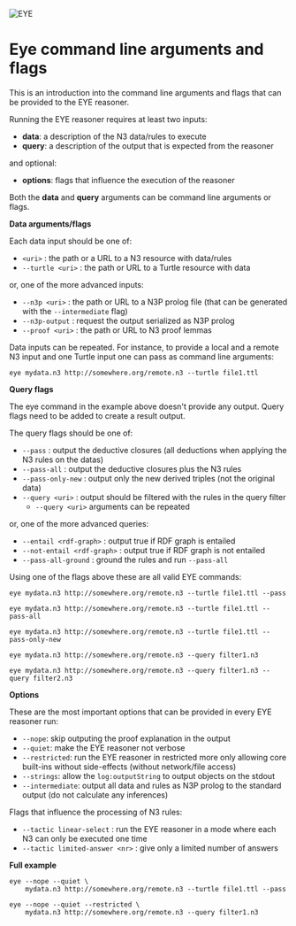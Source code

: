 ![EYE](https://josd.github.io/images/eye.png)

# Eye command line arguments and flags

This is an introduction into the command line arguments and flags that can be provided to the EYE reasoner.

Running the EYE reasoner requires at least two inputs:

- **data**: a description of the N3 data/rules to execute
- **query**: a description of the output that is expected from the reasoner
  
and optional:

- **options**: flags that influence the execution of the reasoner

Both the **data** and **query** arguments can be command line arguments or flags.

**Data arguments/flags**

Each data input should be one of:

- `<uri>` : the path or a URL to a N3 resource with data/rules
- `--turtle <uri>` : the path or URL to a Turtle resource with data

or, one of the more advanced inputs:

- `--n3p <uri>` : the path or URL to a N3P prolog file (that can be generated with the `--intermediate` flag)
- `--n3p-output` : request the output serialized as N3P prolog
- `--proof <uri>` : the path or URL to N3 proof lemmas 

Data inputs can be repeated. For instance, to provide a local and a remote N3 input and one Turtle input one can pass as command line arguments:

```
eye mydata.n3 http://somewhere.org/remote.n3 --turtle file1.ttl
```

**Query flags**

The eye command in the example above doesn't provide any output. Query flags need to be added to create a result output. 

The query flags should be one of:

- `--pass`  : output the deductive closures (all deductions when applying the N3 rules on the datas)
- `--pass-all` : output the deductive closures plus the N3 rules
- `--pass-only-new` : output only the new derived triples (not the original data)
- `--query <uri>` : output should be filtered with the rules in the query filter
     - `--query <uri>` arguments can be repeated

or, one of the more advanced queries:

- `--entail <rdf-graph>` : output true if RDF graph is entailed
- `--not-entail <rdf-graph>` : output true if RDF graph is not entailed
- `--pass-all-ground` : ground the rules and run `--pass-all`

Using one of the flags above these are all valid EYE commands:

```
eye mydata.n3 http://somewhere.org/remote.n3 --turtle file1.ttl --pass

eye mydata.n3 http://somewhere.org/remote.n3 --turtle file1.ttl --pass-all

eye mydata.n3 http://somewhere.org/remote.n3 --turtle file1.ttl --pass-only-new

eye mydata.n3 http://somewhere.org/remote.n3 --query filter1.n3

eye mydata.n3 http://somewhere.org/remote.n3 --query filter1.n3 --query filter2.n3
```

**Options**

These are the most important options that can be provided in every EYE reasoner run:

- `--nope`: skip outputing the proof explanation in the output
- `--quiet`: make the EYE reasoner not verbose
- `--restricted`: run the EYE reasoner in restricted more only allowing core built-ins without side-effects (without network/file access)
- `--strings`: allow the `log:outputString` to output objects on the stdout
- `--intermediate`: output all data and rules as N3P prolog to the standard output (do not calculate any inferences)

Flags that influence the processing of N3 rules:

- `--tactic linear-select` : run the EYE reasoner in a mode where each N3 can only be executed one time
- `--tactic limited-answer <nr>` : give only a limited number of answers

**Full example**

```
eye --nope --quiet \
    mydata.n3 http://somewhere.org/remote.n3 --turtle file1.ttl --pass

eye --nope --quiet --restricted \
    mydata.n3 http://somewhere.org/remote.n3 --query filter1.n3
```
